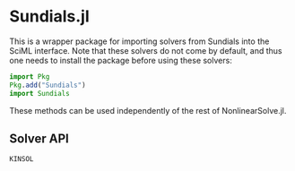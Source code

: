 # Sundials.jl

This is a wrapper package for importing solvers from Sundials into the SciML interface.
Note that these solvers do not come by default, and thus one needs to install the package
before using these solvers:

```julia
import Pkg
Pkg.add("Sundials")
import Sundials
```

These methods can be used independently of the rest of NonlinearSolve.jl.

## Solver API

```@docs
KINSOL
```
